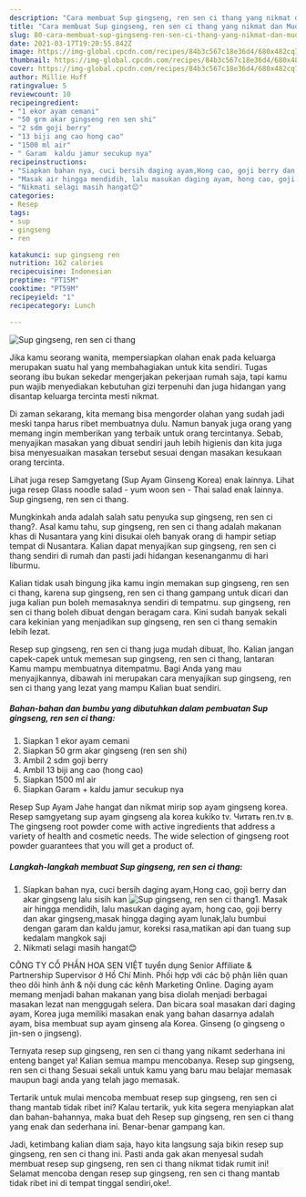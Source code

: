 ```yaml
---
description: "Cara membuat Sup gingseng, ren sen ci thang yang nikmat dan Mudah Dibuat"
title: "Cara membuat Sup gingseng, ren sen ci thang yang nikmat dan Mudah Dibuat"
slug: 80-cara-membuat-sup-gingseng-ren-sen-ci-thang-yang-nikmat-dan-mudah-dibuat
date: 2021-03-17T19:20:55.842Z
image: https://img-global.cpcdn.com/recipes/84b3c567c18e36d4/680x482cq70/sup-gingseng-ren-sen-ci-thang-foto-resep-utama.jpg
thumbnail: https://img-global.cpcdn.com/recipes/84b3c567c18e36d4/680x482cq70/sup-gingseng-ren-sen-ci-thang-foto-resep-utama.jpg
cover: https://img-global.cpcdn.com/recipes/84b3c567c18e36d4/680x482cq70/sup-gingseng-ren-sen-ci-thang-foto-resep-utama.jpg
author: Millie Huff
ratingvalue: 5
reviewcount: 10
recipeingredient:
- "1 ekor ayam cemani"
- "50 grm akar gingseng ren sen shi"
- "2 sdm goji berry"
- "13 biji ang cao hong cao"
- "1500 ml air"
- " Garam  kaldu jamur secukup nya"
recipeinstructions:
- "Siapkan bahan nya, cuci bersih daging ayam,Hong cao, goji berry dan akar gingseng lalu sisih kan"
- "Masak air hingga mendidih, lalu masukan daging ayam, hong cao, goji berry dan akar gingseng,masak hingga daging ayam lunak,lalu bumbui dengan garam dan kaldu jamur, koreksi rasa,matikan api dan tuang sup kedalam mangkok saji"
- "Nikmati selagi masih hangat😊"
categories:
- Resep
tags:
- sup
- gingseng
- ren

katakunci: sup gingseng ren 
nutrition: 162 calories
recipecuisine: Indonesian
preptime: "PT15M"
cooktime: "PT59M"
recipeyield: "1"
recipecategory: Lunch

---
```



![Sup gingseng, ren sen ci thang](https://img-global.cpcdn.com/recipes/84b3c567c18e36d4/680x482cq70/sup-gingseng-ren-sen-ci-thang-foto-resep-utama.jpg)

Jika kamu seorang wanita, mempersiapkan olahan enak pada keluarga merupakan suatu hal yang membahagiakan untuk kita sendiri. Tugas seorang ibu bukan sekedar mengerjakan pekerjaan rumah saja, tapi kamu pun wajib menyediakan kebutuhan gizi terpenuhi dan juga hidangan yang disantap keluarga tercinta mesti nikmat.

Di zaman  sekarang, kita memang bisa mengorder olahan yang sudah jadi meski tanpa harus ribet membuatnya dulu. Namun banyak juga orang yang memang ingin memberikan yang terbaik untuk orang tercintanya. Sebab, menyajikan masakan yang dibuat sendiri jauh lebih higienis dan kita juga bisa menyesuaikan masakan tersebut sesuai dengan masakan kesukaan orang tercinta. 

Lihat juga resep Samgyetang (Sup Ayam Ginseng Korea) enak lainnya. Lihat juga resep Glass noodle salad - yum woon sen - Thai salad enak lainnya. Sup gingseng, ren sen ci thang.

Mungkinkah anda adalah salah satu penyuka sup gingseng, ren sen ci thang?. Asal kamu tahu, sup gingseng, ren sen ci thang adalah makanan khas di Nusantara yang kini disukai oleh banyak orang di hampir setiap tempat di Nusantara. Kalian dapat menyajikan sup gingseng, ren sen ci thang sendiri di rumah dan pasti jadi hidangan kesenanganmu di hari liburmu.

Kalian tidak usah bingung jika kamu ingin memakan sup gingseng, ren sen ci thang, karena sup gingseng, ren sen ci thang gampang untuk dicari dan juga kalian pun boleh memasaknya sendiri di tempatmu. sup gingseng, ren sen ci thang boleh dibuat dengan beragam cara. Kini sudah banyak sekali cara kekinian yang menjadikan sup gingseng, ren sen ci thang semakin lebih lezat.

Resep sup gingseng, ren sen ci thang juga mudah dibuat, lho. Kalian jangan capek-capek untuk memesan sup gingseng, ren sen ci thang, lantaran Kamu mampu membuatnya ditempatmu. Bagi Anda yang mau menyajikannya, dibawah ini merupakan cara menyajikan sup gingseng, ren sen ci thang yang lezat yang mampu Kalian buat sendiri.

<!--inarticleads1-->

##### Bahan-bahan dan bumbu yang dibutuhkan dalam pembuatan Sup gingseng, ren sen ci thang:

1. Siapkan 1 ekor ayam cemani
1. Siapkan 50 grm akar gingseng (ren sen shi)
1. Ambil 2 sdm goji berry
1. Ambil 13 biji ang cao (hong cao)
1. Siapkan 1500 ml air
1. Siapkan  Garam + kaldu jamur secukup nya


Resep Sup Ayam Jahe hangat dan nikmat mirip sop ayam gingseng korea. Resep samgyetang sup ayam gingseng ala korea kukiko tv. Читать ren.tv в. The gingseng root powder come with active ingredients that address a variety of health and cosmetic needs. The wide selection of gingseng root powder guarantees that you will get a product of. 

<!--inarticleads2-->

##### Langkah-langkah membuat Sup gingseng, ren sen ci thang:

1. Siapkan bahan nya, cuci bersih daging ayam,Hong cao, goji berry dan akar gingseng lalu sisih kan
<img src="https://img-global.cpcdn.com/steps/95d5e27f026f1a68/160x128cq70/sup-gingseng-ren-sen-ci-thang-langkah-memasak-1-foto.jpg" alt="Sup gingseng, ren sen ci thang">1. Masak air hingga mendidih, lalu masukan daging ayam, hong cao, goji berry dan akar gingseng,masak hingga daging ayam lunak,lalu bumbui dengan garam dan kaldu jamur, koreksi rasa,matikan api dan tuang sup kedalam mangkok saji
1. Nikmati selagi masih hangat😊


CÔNG TY CỔ PHẦN HOA SEN VIỆT tuyển dụng Senior Affiliate &amp; Partnership Supervisor ở Hồ Chí Minh. Phối hợp với các bộ phận liên quan theo dõi hình ảnh &amp; nội dung các kênh Marketing Online. Daging ayam memang menjadi bahan makanan yang bisa diolah menjadi berbagai masakan lezat nan menggugah selera. Dan bicara soal masakan dari daging ayam, Korea juga memiliki masakan enak yang bahan dasarnya adalah ayam, bisa membuat sup ayam ginseng ala Korea. Ginseng (o gingseng o jin-sen o jingseng). 

Ternyata resep sup gingseng, ren sen ci thang yang nikamt sederhana ini enteng banget ya! Kalian semua mampu mencobanya. Resep sup gingseng, ren sen ci thang Sesuai sekali untuk kamu yang baru mau belajar memasak maupun bagi anda yang telah jago memasak.

Tertarik untuk mulai mencoba membuat resep sup gingseng, ren sen ci thang mantab tidak ribet ini? Kalau tertarik, yuk kita segera menyiapkan alat dan bahan-bahannya, maka buat deh Resep sup gingseng, ren sen ci thang yang enak dan sederhana ini. Benar-benar gampang kan. 

Jadi, ketimbang kalian diam saja, hayo kita langsung saja bikin resep sup gingseng, ren sen ci thang ini. Pasti anda gak akan menyesal sudah membuat resep sup gingseng, ren sen ci thang nikmat tidak rumit ini! Selamat mencoba dengan resep sup gingseng, ren sen ci thang mantab tidak ribet ini di tempat tinggal sendiri,oke!.

